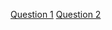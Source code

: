 <a href="https://www.hackerrank.com/challenges/inheritance-introduction/problem?isFullScreen=true">Question 1</a>
<a href="https://www.hackerrank.com/challenges/rectangle-area/problem?isFullScreen=true">Question 2</a>